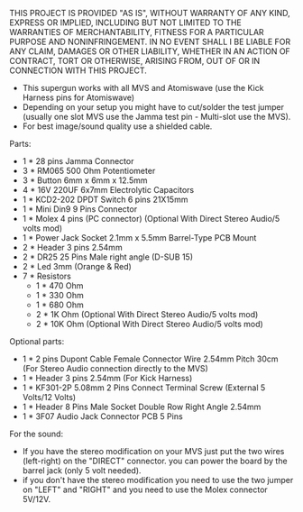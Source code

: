 THIS PROJECT IS PROVIDED "AS IS", WITHOUT WARRANTY OF ANY KIND, EXPRESS OR IMPLIED, INCLUDING BUT NOT LIMITED TO THE WARRANTIES OF MERCHANTABILITY, FITNESS FOR A PARTICULAR PURPOSE AND NONINFRINGEMENT. IN NO EVENT SHALL I BE LIABLE FOR ANY CLAIM, DAMAGES OR OTHER LIABILITY, WHETHER IN AN ACTION OF CONTRACT, TORT OR OTHERWISE, ARISING FROM, OUT OF OR IN CONNECTION WITH THIS PROJECT.

- This supergun works with all MVS and Atomiswave (use the Kick Harness pins for Atomiswave)
- Depending on your setup you might have to cut/solder the test jumper (usually one slot MVS use the Jamma test pin - Multi-slot use the MVS).
- For best image/sound quality use a shielded cable.

Parts:
- 1 * 28 pins Jamma Connector
- 3 * RM065 500 Ohm Potentiometer
- 3 * Button 6mm x 6mm x 12.5mm
- 4 * 16V 220UF 6x7mm Electrolytic Capacitors
- 1 * KCD2-202 DPDT Switch 6 pins 21X15mm
- 1 * Mini Din9 9 Pins Connector
- 1 * Molex 4 pins (PC connector) (Optional With Direct Stereo Audio/5 volts mod)
- 1 * Power Jack Socket 2.1mm x 5.5mm Barrel-Type PCB Mount
- 2 * Header 3 pins 2.54mm
- 2 * DR25 25 Pins Male right angle (D-SUB 15)
- 2 * Led 3mm (Orange & Red)
- 7 * Resistors
    - 1 * 470 Ohm
    - 1 * 330 Ohm
    - 1 * 680 Ohm
    - 2 * 1K Ohm (Optional With Direct Stereo Audio/5 volts mod)
    - 2 * 10K Ohm (Optional With Direct Stereo Audio/5 volts mod)

Optional parts:
- 1 * 2 pins Dupont Cable Female Connector Wire 2.54mm Pitch 30cm (For Stereo Audio connection directly to the MVS)
- 1 * Header 3 pins 2.54mm (For Kick Harness)
- 1 * KF301-2P 5.08mm 2 Pins Connect Terminal Screw (External 5 Volts/12 Volts)
- 1 * Header 8 Pins Male Socket Double Row Right Angle 2.54mm
- 1 * 3F07 Audio Jack Connector PCB 5 Pins

For the sound:
- If you have the stereo modification on your MVS just put the two wires (left-right) on the "DIRECT" connector. you can power the board by the barrel jack (only 5 volt needed).
- if you don't have the stereo modification you need to use the two jumper on "LEFT" and "RIGHT" and you need to use the Molex connector 5V/12V.
